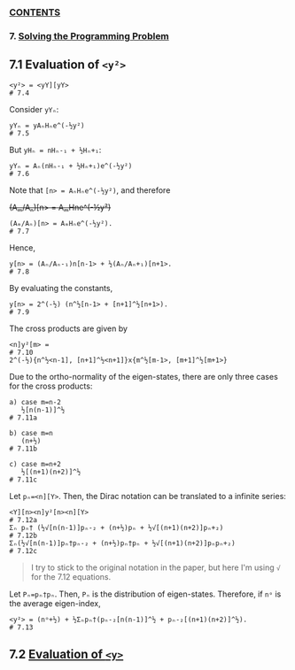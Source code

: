### [CONTENTS](CONTENTS.md)

### 7. [Solving the Programming Problem](SOLVING.md)

## 7.1 Evaluation of `<y²>`

    <y²> = <yY][yY>                                                         # 7.4

Consider `yYₙ`:

    yYₙ = yAₙHₙe^(-½y²)                                                     # 7.5

But `yHₙ = nHₙ-₁ + ½Hₙ+₁`:

    yYₙ = Aₙ(nHₙ-₁ + ½Hₙ+₁)e^(-½y²)                                         # 7.6

Note that `[n> = AₙHₙe^(-½y²)`, and therefore

~~(Aₘ/Aₙ)[n> = AₘHne^(-½y²)~~

    (Aₘ/Aₙ)[n> = AₘHₙe^(-½y²).                                              # 7.7

Hence,

    y[n> = (Aₙ/Aₙ-₁)n[n-1> + ½(Aₙ/Aₙ+₁)[n+1>.                               # 7.8

By evaluating the constants,

    y[n> = 2^(-½) (n^½[n-1> + [n+1]^½[n+1>).                                # 7.9

The cross products are given by

    <n]y²[m> =                                                              # 7.10
    2^(-½){n^½<n-1], [n+1]^½<n+1]}x{m^½[m-1>, [m+1]^½[m+1>}

Due to the ortho-normality of the eigen-states,
there are only three cases for the cross products:

    a) case m=n-2
       ½[n(n-1)]^½                                                          # 7.11a

    b) case m=n
       (n+½)                                                                # 7.11b

    c) case m=n+2
       ½[(n+1)(n+2)]^½                                                      # 7.11c

Let `pₙ=<n][Y>`.
Then, the Dirac notation can be translated to a infinite series:

    <Y][n><n]y²[n><n][Y>                                                    # 7.12a
    Σₙ pₙ† (½√[n(n-1)]pₙ-₂ + (n+½)pₙ + ½√[(n+1)(n+2)]pₙ+₂)                  # 7.12b
    Σₙ(½√[n(n-1)]pₙ†pₙ-₂ + (n+½)pₙ†pₙ + ½√[(n+1)(n+2)]pₙpₙ+₂)               # 7.12c

> I try to stick to the original notation in the paper, but
> here I'm using `√` for the 7.12 equations.

Let `Pₙ=pₙ†pₙ`.
Then, `Pₙ` is the distribution of eigen-states.
Therefore, if `nᵒ` is the average eigen-index,

    <y²> = (nᵒ+½) + ½Σₙpₙ†(pₙ-₂[n(n-1)]^½ + pₙ-₂[(n+1)(n+2)]^½).            # 7.13

## 7.2 [Evaluation of `<y>`](Y.md)
